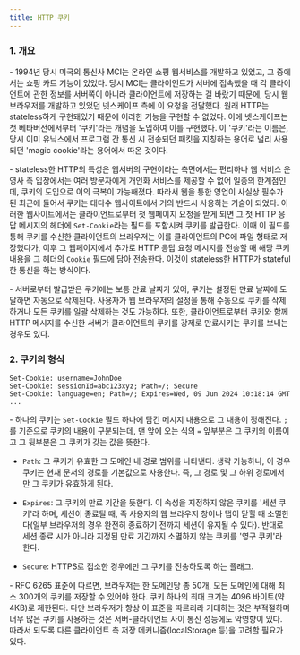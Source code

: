 ```yaml
---
title: HTTP 쿠키
---
```



### 1. 개요

\- 1994년 당시 미국의 통신사 MCI는 온라인 쇼핑 웹서비스를 개발하고 있었고, 그 중에서는 쇼핑 카트 기능이 있었다. 당시 MCI는 클라이언트가 서버에 접속했을 때 각 클라이언트에 관한 정보를 서버쪽이 아니라 클라이언트에 저장하는 걸 바랐기 때문에, 당시 웹 브라우저를 개발하고 있었던 넷스케이프 측에 이 요청을 전달했다. 원래 HTTP는 stateless하게 구현돼있기 때문에 이러한 기능을 구현할 수 없었다. 이에 넷스케이프는 첫 베타버전에서부터 '쿠키'라는 개념을 도입하여 이를 구현했다. 이 '쿠키'라는 이름은, 당시 이미 유닉스에서 프로그램 간 통신 시 전송되던 패킷을 지칭하는 용어로 널리 사용되던 'magic cookie'라는 용어에서 따온 것이다. 

\- stateless한 HTTP의 특성은 웹서버의 구현이라는 측면에서는 편리하나 웹 서비스 운영사 측 입장에서는 여러 방문자에게 개인화 서비스를 제공할 수 없어 일종의 한계점인데, 쿠키의 도입으로 이의 극복이 가능해졌다. 따라서 웹을 통한 영업이 사실상 필수가 된 최근에 들어서 쿠키는 대다수 웹사이트에서 거의 반드시 사용하는 기술이 되었다. 이러한 웹사이트에서는 클라이언트로부터 첫 웹페이지 요청을 받게 되면 그 첫 HTTP 응답 메시지의 헤더에 `Set-Cookie`라는 필드를 포함시켜 쿠키를 발급한다. 이때 이 필드를 통해 쿠키를 수신한 클라이언트의 브라우저는 이를 클라이언트의 PC에 파일 형태로 저장했다가, 이후 그 웹페이지에서 추가로 HTTP 응답 요청 메시지를 전송할 때 해당 쿠키 내용을 그 헤더의 `Cookie` 필드에 담아 전송한다. 이것이 stateless한 HTTP가 stateful한 통신을 하는 방식이다.

\- 서버로부터 발급받은 쿠키에는 보통 만료 날짜가 있어, 쿠키는 설정된 만료 날짜에 도달하면 자동으로 삭제된다. 사용자가 웹 브라우저의 설정을 통해 수동으로 쿠키를 삭제하거나 모든 쿠키를 일괄 삭제하는 것도 가능하다. 또한, 클라이언트로부터 쿠키와 함께 HTTP 메시지를 수신한 서버가 클라이언트의 쿠키를 강제로 만료시키는 쿠키를 보내는 경우도 있다.


### 2. 쿠키의 형식

```
Set-Cookie: username=JohnDoe
Set-Cookie: sessionId=abc123xyz; Path=/; Secure
Set-Cookie: language=en; Path=/; Expires=Wed, 09 Jun 2024 10:18:14 GMT
...
```

\- 하나의 쿠키는 `Set-Cookie` 필드 하나에 담긴 메시지 내용으로 그 내용이 정해진다. `;`를 기준으로 쿠키의 내용이 구분되는데, 맨 앞에 오는 식의 `=` 앞부분은 그 쿠키의 이름이고 그 뒷부분은 그 쿠키가 갖는 값을 뜻한다.

  - `Path`: 그 쿠키가 유효한 그 도메인 내 경로 범위를 나타낸다. 생략 가능하나, 이 경우 쿠키는 현재 문서의 경로를 기본값으로 사용한다. 즉, 그 경로 및 그 하위 경로에서만 그 쿠키가 유효하게 된다.

  - `Expires`: 그 쿠키의 만료 기간을 뜻한다. 이 속성을 지정하지 않은 쿠키를 '세션 쿠키'라 하며, 세션이 종료될 때, 즉 사용자의 웹 브라우저 창이나 탭이 닫힐 때 소멸한다(일부 브라우저의 경우 완전히 종료하기 전까지 세션이 유지될 수 있다). 반대로 세션 종료 시가 아니라 지정된 만료 기간까지 소멸하지 않는 쿠키를 '영구 쿠키'라 한다.

  - `Secure`: HTTPS로 접소한 경우에만 그 쿠키를 전송하도록 하는 플래그.

\- RFC 6265 표준에 따르면, 브라우저는 한 도메인당 총 50개, 모든 도메인에 대해 최소 300개의 쿠키를 저장할 수 있어야 한다. 쿠키 하나의 최대 크기는 4096 바이트(약 4KB)로 제한된다. 다만 브라우저가 항상 이 표준을 따르리라 기대하는 것은 부적절하며 너무 많은 쿠키를 사용하는 것은 서버-클라이언트 사이 통신 성능에도 악영향이 있다. 따라서 되도록 다른 클라이언트 측 저장 메커니즘(localStorage 등)을 고려할 필요가 있다.

